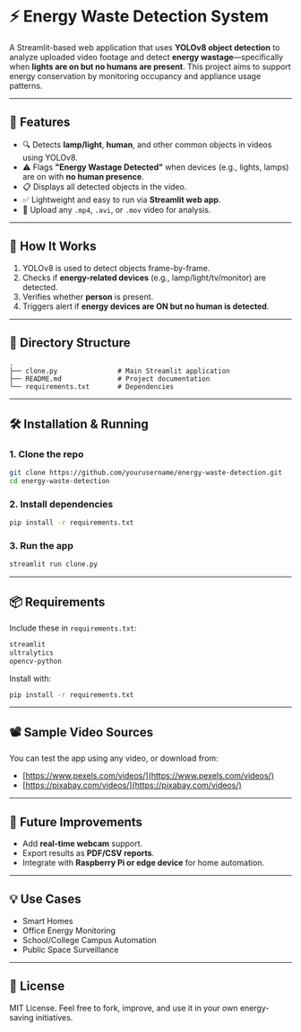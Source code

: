 
# ⚡ Energy Waste Detection System

A Streamlit-based web application that uses **YOLOv8 object detection** to analyze uploaded video footage and detect **energy wastage**—specifically when **lights are on but no humans are present**. This project aims to support energy conservation by monitoring occupancy and appliance usage patterns.

---

## 🚀 Features

* 🔍 Detects **lamp/light**, **human**, and other common objects in videos using YOLOv8.
* ⚠️ Flags **"Energy Wastage Detected"** when devices (e.g., lights, lamps) are on with **no human presence**.
* 📋 Displays all detected objects in the video.
* ✅ Lightweight and easy to run via **Streamlit web app**.
* 🎥 Upload any `.mp4`, `.avi`, or `.mov` video for analysis.

---

## 🧠 How It Works

1. YOLOv8 is used to detect objects frame-by-frame.
2. Checks if **energy-related devices** (e.g., lamp/light/tv/monitor) are detected.
3. Verifies whether **person** is present.
4. Triggers alert if **energy devices are ON but no human is detected**.

---

## 📁 Directory Structure

```
.
├── clone.py               # Main Streamlit application
├── README.md              # Project documentation
└── requirements.txt       # Dependencies
```

---

## 🛠️ Installation & Running

### 1. Clone the repo

```bash
git clone https://github.com/yourusername/energy-waste-detection.git
cd energy-waste-detection
```

### 2. Install dependencies

```bash
pip install -r requirements.txt
```

### 3. Run the app

```bash
streamlit run clone.py
```

---

## 📦 Requirements

Include these in `requirements.txt`:

```txt
streamlit
ultralytics
opencv-python
```

Install with:

```bash
pip install -r requirements.txt
```

---

## 📽️ Sample Video Sources

You can test the app using any video, or download from:

* [https://www.pexels.com/videos/](https://www.pexels.com/videos/)
* [https://pixabay.com/videos/](https://pixabay.com/videos/)

---

## 🧠 Future Improvements

* Add **real-time webcam** support.
* Export results as **PDF/CSV reports**.
* Integrate with **Raspberry Pi or edge device** for home automation.

---

## 💡 Use Cases

* Smart Homes
* Office Energy Monitoring
* School/College Campus Automation
* Public Space Surveillance

---

## 📜 License

MIT License. Feel free to fork, improve, and use it in your own energy-saving initiatives.

